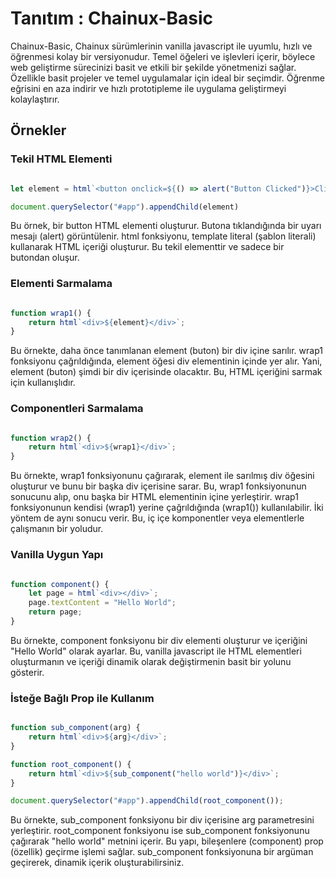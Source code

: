 # Tanıtım : Chainux-Basic

Chainux-Basic, Chainux sürümlerinin vanilla javascript ile uyumlu, hızlı ve öğrenmesi kolay bir versiyonudur. Temel öğeleri ve işlevleri içerir, böylece web geliştirme sürecinizi basit ve etkili bir şekilde yönetmenizi sağlar. Özellikle basit projeler ve temel uygulamalar için ideal bir seçimdir. Öğrenme eğrisini en aza indirir ve hızlı prototipleme ile uygulama geliştirmeyi kolaylaştırır.

## Örnekler
### Tekil HTML Elementi

```javascript

let element = html`<button onclick=${() => alert("Button Clicked")}>Click</button>`;

document.querySelector("#app").appendChild(element)

```

Bu örnek, bir button HTML elementi oluşturur. Butona tıklandığında bir uyarı mesajı (alert) görüntülenir. html fonksiyonu, template literal (şablon literali) kullanarak HTML içeriği oluşturur. Bu tekil elementtir ve sadece bir butondan oluşur.
### Elementi Sarmalama

```javascript

function wrap1() {
    return html`<div>${element}</div>`;
}
```

Bu örnekte, daha önce tanımlanan element (buton) bir div içine sarılır. wrap1 fonksiyonu çağrıldığında, element öğesi div elementinin içinde yer alır. Yani, element (buton) şimdi bir div içerisinde olacaktır. Bu, HTML içeriğini sarmak için kullanışlıdır.
### Componentleri Sarmalama

```javascript

function wrap2() {
    return html`<div>${wrap1}</div>`;
}

```

Bu örnekte, wrap1 fonksiyonunu çağırarak, element ile sarılmış div öğesini oluşturur ve bunu bir başka div içerisine sarar. Bu, wrap1 fonksiyonunun sonucunu alıp, onu başka bir HTML elementinin içine yerleştirir. wrap1 fonksiyonunun kendisi (wrap1) yerine çağrıldığında (wrap1()) kullanılabilir. İki yöntem de aynı sonucu verir. Bu, iç içe komponentler veya elementlerle çalışmanın bir yoludur.

### Vanilla Uygun Yapı

```javascript

function component() {
    let page = html`<div></div>`;
    page.textContent = "Hello World";
    return page;
}

```

Bu örnekte, component fonksiyonu bir div elementi oluşturur ve içeriğini "Hello World" olarak ayarlar. Bu, vanilla javascript ile HTML elementleri oluşturmanın ve içeriği dinamik olarak değiştirmenin basit bir yolunu gösterir.
### İsteğe Bağlı Prop ile Kullanım

```javascript

function sub_component(arg) {
    return html`<div>${arg}</div>`;
}

function root_component() {
    return html`<div>${sub_component("hello world")}</div>`;
}

document.querySelector("#app").appendChild(root_component());
```

Bu örnekte, sub_component fonksiyonu bir div içerisine arg parametresini yerleştirir. root_component fonksiyonu ise sub_component fonksiyonunu çağırarak "hello world" metnini içerir. Bu yapı, bileşenlere (component) prop (özellik) geçirme işlemi sağlar. sub_component fonksiyonuna bir argüman geçirerek, dinamik içerik oluşturabilirsiniz.